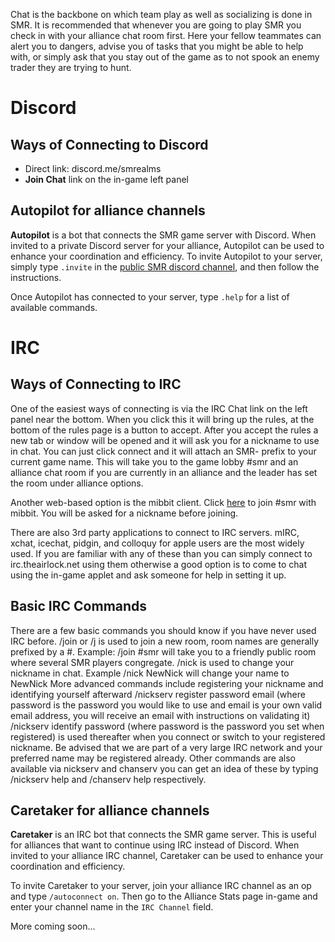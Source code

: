 <!-- TITLE: Chat Servers -->
<!-- SUBTITLE: A quick summary of SMR chat services -->


Chat is the backbone on which team play as well as socializing is done in SMR. It is recommended that whenever you are going to play SMR you check in with your alliance chat room first. Here your fellow teammates can alert you to dangers, advise you of tasks that you might be able to help with, or simply ask that you stay out of the game as to not spook an enemy trader they are trying to hunt.

# Discord
## Ways of Connecting to Discord
* Direct link: discord.me/smrealms
* **Join Chat** link on the in-game left panel

## Autopilot for alliance channels
**Autopilot** is a bot that connects the SMR game server with Discord. When invited to a private Discord server for your alliance, Autopilot can be used to enhance your coordination and efficiency. To invite Autopilot to your server, simply type `.invite` in the [public SMR discord channel](https://discord.me/smrealms), and then follow the instructions.

Once Autopilot has connected to your server, type `.help` for a list of available commands.

# IRC
## Ways of Connecting to IRC

One of the easiest ways of connecting is via the IRC Chat link on the left panel near the bottom. When you click this it will bring up the rules, at the bottom of the rules page is a button to accept. After you accept the rules a new tab or window will be opened and it will ask you for a nickname to use in chat. You can just click connect and it will attach an SMR- prefix to your current game name. This will take you to the game lobby #smr and an alliance chat room if you are currently in an alliance and the leader has set the room under alliance options.

Another web-based option is the mibbit client. Click [here](https://client02.chat.mibbit.com/?server=irc.theairlock.net&channel=%23smr) to join #smr with mibbit. You will be asked for a nickname before joining.

There are also 3rd party applications to connect to IRC servers. mIRC, xchat, icechat, pidgin, and colloquy for apple users are the most widely used. If you are familiar with any of these than you can simply connect to irc.theairlock.net using them otherwise a good option is to come to chat using the in-game applet and ask someone for help in setting it up.

## Basic IRC Commands

There are a few basic commands you should know if you have never used IRC before. /join or /j is used to join a new room, room names are generally prefixed by a #. Example: /join #smr will take you to a friendly public room where several SMR players congregate. /nick is used to change your nickname in chat. Example /nick NewNick will change your name to NewNick
More advanced commands include registering your nickname and identifying yourself afterward
/nickserv register password email (where password is the password you would like to use and email is your own valid email address, you will receive an email with instructions on validating it)
/nickserv identify password (where password is the password you set when registered) is used thereafter when you connect or switch to your registered nickname.
Be advised that we are part of a very large IRC network and your preferred name may be registered already.
Other commands are also available via nickserv and chanserv you can get an idea of these by typing /nickserv help and /chanserv help respectively.

## Caretaker for alliance channels
**Caretaker** is an IRC bot that connects the SMR game server. This is useful for alliances that want to continue using IRC instead of Discord. When invited to your alliance IRC channel, Caretaker can be used to enhance your coordination and efficiency.

To invite Caretaker to your server, join your alliance IRC channel as an op and type `/autoconnect on`. Then go to the Alliance Stats page in-game and enter your channel name in the `IRC Channel` field.

More coming soon...
